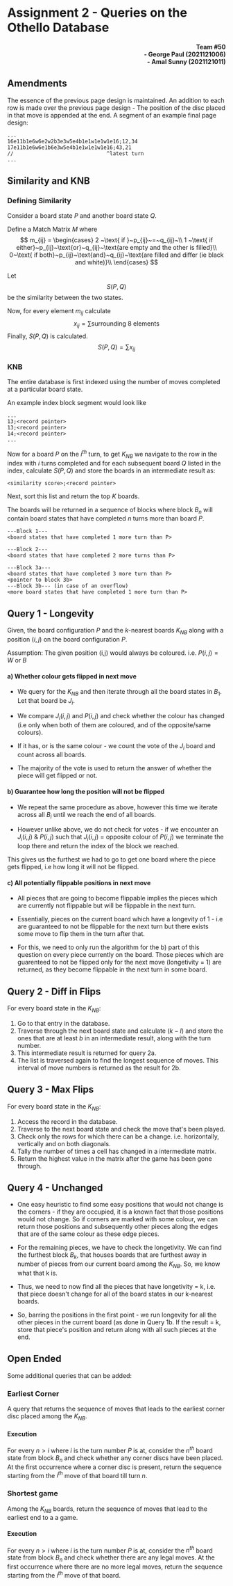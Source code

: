 # Assignment 2 - Queries on the Othello Database

<div align='right'>
<b>
    Team #50<br/>
    - George Paul (2021121006)<br/>
    - Amal Sunny (2021121011)
</b>
</div>


## Amendments

The essence of the previous page design is maintained. An addition to each row is made over the previous page design - The position of the disc placed in that move is appended at the end. A segment of an example final page design:

```
...
16e11b1e6w6e2w2b3e3w5e4b1e1w1e1w1e16;12,34
17e11b1e6w6e1b6e3w5e4b1e1w1e1w1e16;43,21
//                              ^latest turn
...
```

## Similarity and KNB

### Defining Similarity

Consider a board state $P$ and another board state $Q$. 

Define a Match Matrix $M$ where
$$
m_{ij} = 
\begin{cases}
2 ~\text{ if }~p_{ij}~=~q_{ij}~\\
1 ~\text{ if either}~p_{ij}~\text{or}~q_{ij}~\text{are empty and the other is filled}\\
0~\text{ if both}~p_{ij}~\text{and}~q_{ij}~\text{are filled and differ (ie black and white)}\\
\end{cases}
$$




Let 
$$
S(P,Q)
$$
be the similarity between the two states. 

Now, for every element $m_{ij}$ calculate
$$
x_{ij} = \sum \text{surrounding 8 elements}
$$
Finally, $S(P,Q)$ is calculated.
$$
S(P,Q) = \sum x_{ij}
$$

### KNB

The entire database is first indexed using the number of moves completed at a particular board state.

An example index block segment would look like

```
...
13;<record pointer>
13;<record pointer>
14;<record pointer>
...
```

Now for a board $P$ on the $i^{th}$ turn, to get $K_{NB}$ we navigate to the row in the index with $i$ turns completed and for each subsequent board $Q$ listed in the index, calculate $S(P,Q)$ and store the boards in an intermediate result as:

````
<similarity score>;<record pointer>
````

Next, sort this list and return the top $K$ boards.

The boards will be returned in a sequence of blocks where block $B_n$ will contain board states that have completed $n$ turns more than board $P$.

```
---Block 1---
<board states that have completed 1 more turn than P>

---Block 2---
<board states that have completed 2 more turns than P>

---Block 3a---
<board states that have completed 3 more turn than P>
<pointer to block 3b>
---Block 3b--- (in case of an overflow)
<more board states that have completed 1 more turn than P>
```



## Query 1 - Longevity

Given, the board configuration $P$ and the $k$-nearest boards $K_{NB}$ along with a position $(i,j)$ on the board configuration $P$.

Assumption: The given position (i,j) would always be coloured. i.e. $P(i,j) = {W} ~\text{or}~ {B}$

#### a) Whether colour gets flipped in next move

* We query for the $K_{NB}$ and then iterate through all the board states in $B_1$. Let that board be $J_i$.

* We compare $J_i(i,j)$ and $P(i,j)$ and check whether the colour has changed (i.e only when both of them are coloured, and of the opposite/same colours). 

* If it has, or is the same colour - we count the vote of the $J_i$ board and count across all boards. 
* The majority of the vote is used to return the answer of whether the piece will get flipped or not.

#### b) Guarantee how long the position will not be flipped

* We repeat the same procedure as above, however this time we iterate across all $B_i$ until we reach the end of all boards.

* However unlike above, we do not check for votes - if we encounter an $J_i(i,j)$ & $P(i,j)$ such that $J_i(i,j)$ = opposite colour of $P(i,j)$ we terminate the loop there and return the index of the block we reached.

This gives us the furthest we had to go to get one board where the piece gets flipped, i.e how long it will not be flipped.


#### c) All potentially flippable positions in next move

* All pieces that are going to become flippable implies the pieces which are currently not flippable but will be flippable in the next turn.
* Essentially, pieces on the current board which have a longevity of 1 - i.e are guaranteed to not be flippable for the next turn but there exists some move to flip them in the turn after that.

* For this, we need to only run the algorithm for the b) part of this question on every piece currently on the board. Those pieces which are guarenteed to not be flipped only for the next move (longetivity = 1) are returned, as they become flippable in the next turn in some board.

## Query 2 - Diff in Flips

For every board state in the $K_{NB}$:

1. Go to that entry in the database.
2. Traverse through the next board state and calculate $(k-l)$ and store the ones that are at least $b$ in an intermediate result, along with the turn number.
3. This intermediate result is returned for query 2a.
4. The list is traversed again to find the longest sequence of moves. This interval of move numbers is returned as the result for 2b.

## Query 3 - Max Flips

For every board state in the $K_{NB}$:

1. Access the record in the database.
2. Traverse to the next board state and check the move that's been played.
3. Check only the rows for which there can be a change. i.e. horizontally, vertically and on both diagonals.
4. Tally the number of times a cell has changed in a intermediate matrix.
5. Return the highest value in the matrix after the game has been gone through.

## Query 4 - Unchanged

* One easy heuristic to find some easy positions that would not change is the corners - if they are occupied, it is a known fact that those positions would not change. So if corners are marked with some colour, we can return those positions and subsequently other pieces along the edges that are of the same colour as these edge pieces.

* For the remaining pieces, we have to check the longetivity. We can find the furthest block $B_k$, that houses boards that are furthest away in number of pieces from our current board among the $K_{NB}$. So, we know what that k is.

* Thus, we need to now find all the pieces that have longetivity = k, i.e. that piece doesn't change for all of the board states in our k-nearest boards.

* So, barring the positions in the first point - we run longevity for all the other pieces in the current board (as done in Query 1b. If the result = k, store that piece's position and return along with all such pieces at the end.

## Open Ended

Some additional queries that can be added:

### Earliest Corner

A query that returns the sequence of moves that leads to the earliest corner disc placed among the $K_{NB}$.

#### Execution

For every $n>i$ where $i$ is the turn number $P$ is at, consider the $n^{th}$ board state from block $B_n$ and check whether any corner discs have been placed. At the first occurrence where a corner disc is present, return the sequence starting from the $i^{th}$ move of that board till turn $n$.

### Shortest game

Among the $K_{NB}$ boards, return the sequence of moves that lead to the earliest end to a a game.

#### Execution

For every $n>i$ where $i$ is the turn number $P$ is at, consider the $n^{th}$ board state from block $B_n$ and check whether there are any legal moves. At the first occurrence where there are no more legal moves, return the sequence starting from the $i^{th}$ move of that board.
